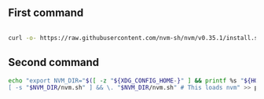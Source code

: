 ## First command

```sh

curl -o- https://raw.githubusercontent.com/nvm-sh/nvm/v0.35.1/install.sh | bash
```


## Second command



```sh
echo "export NVM_DIR="$([ -z "${XDG_CONFIG_HOME-}" ] && printf %s "${HOME}/.nvm" || printf %s "${XDG_CONFIG_HOME}/nvm")"
[ -s "$NVM_DIR/nvm.sh" ] && \. "$NVM_DIR/nvm.sh" # This loads nvm" >> prova.txt
```
